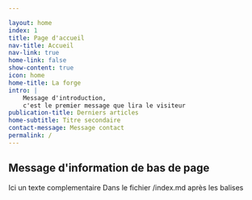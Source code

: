 ```yaml
---

layout: home
index: 1
title: Page d'accueil
nav-title: Accueil
nav-link: true
home-link: false
show-content: true
icon: home
home-title: La forge
intro: | 
    Message d'introduction,
    c'est le premier message que lira le visiteur 
publication-title: Derniers articles
home-subtitle: Titre secondaire
contact-message: Message contact
permalink: /
---
```

## Message d'information de bas de page

Ici un texte complementaire
Dans le fichier /index.md après les balises